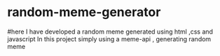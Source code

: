 # random-meme-generator

#here I have developed a random meme generated using html ,css and javascript
In this project simply using a meme-api , generating random meme
